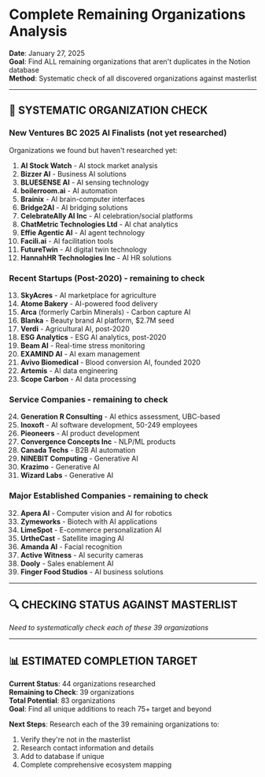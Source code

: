 # Complete Remaining Organizations Analysis
**Date**: January 27, 2025  
**Goal**: Find ALL remaining organizations that aren't duplicates in the Notion database  
**Method**: Systematic check of all discovered organizations against masterlist

---

## 🎯 **SYSTEMATIC ORGANIZATION CHECK**

### **New Ventures BC 2025 AI Finalists** (not yet researched)

Organizations we found but haven't researched yet:

1. **AI Stock Watch** - AI stock market analysis
2. **Bizzer AI** - Business AI solutions  
3. **BLUESENSE AI** - AI sensing technology
4. **boilerroom.ai** - AI automation
5. **Brainix** - AI brain-computer interfaces
6. **Bridge2AI** - AI bridging solutions
7. **CelebrateAlly AI Inc** - AI celebration/social platforms
8. **ChatMetric Technologies Ltd** - AI chat analytics
9. **Effie Agentic AI** - AI agent technology
10. **Facili.ai** - AI facilitation tools
11. **FutureTwin** - AI digital twin technology
12. **HannahHR Technologies Inc** - AI HR solutions

### **Recent Startups (Post-2020)** - remaining to check

13. **SkyAcres** - AI marketplace for agriculture
14. **Atome Bakery** - AI-powered food delivery
15. **Arca** (formerly Carbin Minerals) - Carbon capture AI
16. **Blanka** - Beauty brand AI platform, $2.7M seed
17. **Verdi** - Agricultural AI, post-2020
18. **ESG Analytics** - ESG AI analytics, post-2020
19. **Beam AI** - Real-time stress monitoring
20. **EXAMIND AI** - AI exam management
21. **Avivo Biomedical** - Blood conversion AI, founded 2020
22. **Artemis** - AI data engineering
23. **Scope Carbon** - AI data processing

### **Service Companies** - remaining to check

24. **Generation R Consulting** - AI ethics assessment, UBC-based
25. **Inoxoft** - AI software development, 50-249 employees
26. **Pieoneers** - AI product development
27. **Convergence Concepts Inc** - NLP/ML products
28. **Canada Techs** - B2B AI automation
29. **NINEBIT Computing** - Generative AI
30. **Krazimo** - Generative AI
31. **Wizard Labs** - Generative AI

### **Major Established Companies** - remaining to check

32. **Apera AI** - Computer vision and AI for robotics
33. **Zymeworks** - Biotech with AI applications
34. **LimeSpot** - E-commerce personalization AI
35. **UrtheCast** - Satellite imaging AI
36. **Amanda AI** - Facial recognition
37. **Active Witness** - AI security cameras
38. **Dooly** - Sales enablement AI
39. **Finger Food Studios** - AI business solutions

---

## 🔍 **CHECKING STATUS AGAINST MASTERLIST**

*Need to systematically check each of these 39 organizations*

---

## 📊 **ESTIMATED COMPLETION TARGET**

**Current Status**: 44 organizations researched  
**Remaining to Check**: 39 organizations  
**Total Potential**: 83 organizations  
**Goal**: Find all unique additions to reach 75+ target and beyond

**Next Steps**: Research each of the 39 remaining organizations to:
1. Verify they're not in the masterlist
2. Research contact information and details
3. Add to database if unique
4. Complete comprehensive ecosystem mapping